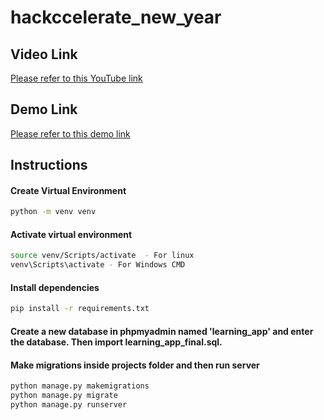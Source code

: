 # hackccelerate_new_year
 ## Video Link
 [Please refer to this YouTube link](https://youtu.be/-xZzE0P3Go0)


 ## Demo Link
 [Please refer to this demo link](http://learnitapp.pythonanywhere.com/)


## Instructions
#### Create Virtual Environment
```sh
python -m venv venv
```

#### Activate virtual environment

```sh
source venv/Scripts/activate  - For linux
venv\Scripts\activate - For Windows CMD
```

#### Install dependencies

```sh
pip install -r requirements.txt
```

#### Create a new database in phpmyadmin named 'learning_app' and enter the database. Then import learning_app_final.sql.

#### Make migrations inside projects folder and then run server

```sh
python manage.py makemigrations
python manage.py migrate
python manage.py runserver
```
